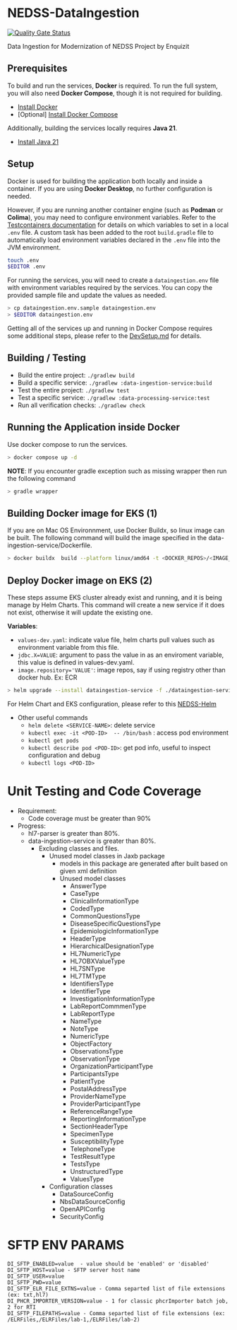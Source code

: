 # NEDSS-DataIngestion
[![Quality Gate Status](https://sonarcloud.io/api/project_badges/measure?project=CDCgov_NEDSS-DataIngestion&metric=alert_status)](https://sonarcloud.io/summary/new_code?id=CDCgov_NEDSS-DataIngestion)

Data Ingestion for Modernization of NEDSS Project by Enquizit

## Prerequisites

To build and run the services, **Docker** is required.
To run the full system, you will also need **Docker Compose**, though it is not required
for building.

- [Install Docker](https://docs.docker.com/get-docker/) 
- [Optional] [Install Docker Compose](https://docs.docker.com/compose/install/) 

Additionally, building the services locally requires **Java 21**.

- [Install Java 21](https://www.oracle.com/java/technologies/javase/jdk21-archive-downloads.html)

## Setup

Docker is used for building the application both locally and inside a container.
If you are using **Docker Desktop**, no further configuration is needed.

However, if you are running another container engine (such as **Podman** or **Colima**),
you may need to configure environment variables. Refer to the
[Testcontainers documentation](https://java.testcontainers.org/supported_docker_environment/)
for details on which variables to set in a local `.env` file.  A custom task has been
added to the root `build.gradle` file to automatically load environment variables declared
in the `.env` file into the JVM environment.


```bash
touch .env
$EDITOR .env
```

For running the services, you will need to create a `dataingestion.env` file with
environment variables required by the services.  You can copy the provided sample
file and update the values as needed.

```bash
> cp dataingestion.env.sample dataingestion.env
> $EDITOR dataingestion.env
```

Getting all of the services up and running in Docker Compose requires some additional
steps, please refer to the [DevSetup.md](docs/DevSetup.md) for details.

## Building / Testing

- Build the entire project: `./gradlew build`
- Build a specific service: `./gradlew :data-ingestion-service:build`
- Test the entire project: `./gradlew test`
- Test a specific service: `./gradlew :data-processing-service:test`
- Run all verification checks: `./gradlew check`

## Running the Application inside Docker

Use docker compose to run the services.

```bash
> docker compose up -d
```

**NOTE**: If you encounter gradle exception such as missing wrapper then run the following command
```bash
> gradle wrapper
```

## Building Docker image for EKS (1)
If you are on Mac OS Environnment, use Docker Buildx, so linux image can be built.  The following
command will build the image specified in the data-ingestion-service/Dockerfile.

```bash
> docker buildx  build --platform linux/amd64 -t <DOCKER_REPOS>/<IMAGE_NAME>:<VERSION> -f data-ingestion-service/Dockerfile . --push
```

## Deploy Docker image on EKS (2)
These steps assume EKS cluster already exist and running, and it is being manage by Helm
Charts. This command will create a new service if it does not exist, otherwise it will
update the existing one.

**Variables**:
  - `values-dev.yaml`: indicate value file, helm charts pull values such as environment variable from this file.
  - `jdbc.X=VALUE`: argument to pass the value in as an enviroment variable, this value is defined in values-dev.yaml.
  - `image.repository='VALUE'`: image repos, say if using registry other than docker hub. Ex: ECR


```bash
> helm upgrade --install dataingestion-service -f ./dataingestion-service/values-dev.yaml --set jdbc.dbserver='VALUE',jdbc.dbname='VALUE',jdbc.username='VALUE',jdbc.password='VALUE',jdbc.nbs.dbserver='VALUE',jdbc.nbs.dbname='VALUE',jdbc.nbs.username='VALUE',jdbc.nbs.password='VALUE',kafka.cluster='VALUE' dataingestion-service
```
For Helm Chart and EKS configuration, please refer to this
[NEDSS-Helm](https://github.com/CDCgov/NEDSS-Helm)
- Other useful commands
    -  ```helm delete <SERVICE-NAME>```: delete service
    -  ```kubectl exec -it <POD-ID>  -- /bin/bash``` : access pod environment
    -  ```kubectl get pods```
    -  ```kubectl describe pod <POD-ID>```: get pod info, useful to inspect configuration and debug
    -  ```kubectl logs <POD-ID>```
     
# Unit Testing and Code Coverage
- Requirement:
  - Code coverage must be greater than 90%
- Progress:
  - hl7-parser is greater than 80%.
  - data-ingestion-service is greater than 80%.
    - Excluding classes and files.
      - Unused model classes in Jaxb package
        - models in this package are generated after built based on given xml definition
        - Unused model classes
          -    AnswerType
          -    CaseType
          -    ClinicalInformationType
          -    CodedType
          -    CommonQuestionsType
          -    DiseaseSpecificQuestionsType
          -    EpidemiologicInformationType
          -    HeaderType
          -    HierarchicalDesignationType
          -    HL7NumericType
          -    HL7OBXValueType
          -    HL7SNType
          -    HL7TMType
          -    IdentifiersType
          -    IdentifierType
          -    InvestigationInformationType
          -    LabReportCommmenType
          -    LabReportType
          -    NameType
          -    NoteType
          -    NumericType
          -    ObjectFactory
          -    ObservationsType
          -    ObservationType
          -    OrganizationParticipantType
          -    ParticipantsType
          -    PatientType
          -    PostalAddressType
          -    ProviderNameType
          -    ProviderParticipantType
          -    ReferenceRangeType
          -    ReportingInformationType
          -    SectionHeaderType
          -    SpecimenType
          -    SusceptibilityType
          -    TelephoneType
          -    TestResultType
          -    TestsType
          -    UnstructuredType
          -    ValuesType
      - Configuration classes
        -  DataSourceConfig
        -  NbsDataSourceConfig
        -  OpenAPIConfig
        -  SecurityConfig

# SFTP ENV PARAMS
    DI_SFTP_ENABLED=value  - value should be 'enabled' or 'disabled'
    DI_SFTP_HOST=value - SFTP server host name
    DI_SFTP_USER=value
    DI_SFTP_PWD=value
    DI_SFTP_ELR_FILE_EXTNS=value - Comma separted list of file extensions (ex: txt,hl7)
    DI_PHCR_IMPORTER_VERSION=value - 1 for classic phcrImporter batch job, 2 for RTI
    DI_SFTP_FILEPATHS=value - Comma separted list of file extensions (ex: /ELRFiles,/ELRFiles/lab-1,/ELRFiles/lab-2)
